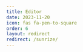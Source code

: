 ```yaml
---
title: Editor
date: 2023-11-20
icon: fas fa-pen-to-square
order: 6
layout: redirect
redirect: /sunrize/
---
```

